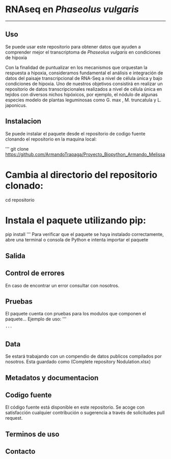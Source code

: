 #  RNAseq en *Phaseolus vulgaris* 
---

## Uso

Se puede usar este repositorio para obtener datos que ayuden a comprender mejor el transcriptoma de *Phaseolus vulgaris* en condiciones de hipoxia

Con la finalidad de puntualizar en los mecanismos que orquestan la respuesta a hipoxia, consideramos fundamental el análisis e integración de datos del paisaje transcripcional de RNA-Seq a nivel de célula única y bajo condiciones de hipoxia. Uno de nuestros objetivos consistirá en realizar un repositorio de datos transcripcionales realizados a nivel de célula única en tejidos con diversos nichos hipóxicos, por ejemplo, el nódulo de algunas especies modelo de plantas leguminosas como G. max , M. truncatula y L. japonicus.

## Instalacion 
Se puede instalar el paquete desde el repositorio de codigo fuente clonando el repositorio en la maquina local:

'''
git clone https://github.com/ArmandoTrapaga/Proyecto_Biopython_Armando_Melissa
# Cambia al directorio del repositorio clonado:
cd repositorio
# Instala el paquete utilizando pip:
pip install 
'''
Para verificar que el paquete se haya instalado correctamente, abre una terminal o consola de Python e intenta importar el paquete
## Salida

## Control de errores

En caso de encontrar un error consultar con nosotros.

## Pruebas
El paquete cuenta con pruebas para los modulos que componen el paquete...
Ejemplo de uso:
    '''

    '''

## Data

Se estará trabajando con un compendio de datos publicos compilados por nosotros. Esta guardado como (Complete repository Nodulation.xlsx)

## Metadatos y documentacion

## Codigo fuente

El código fuente está disponible en este repositorio. Se acoge con satisfacción cualquier contribución o sugerencia a través de solicitudes pull request.

## Terminos de uso

## Contacto 

